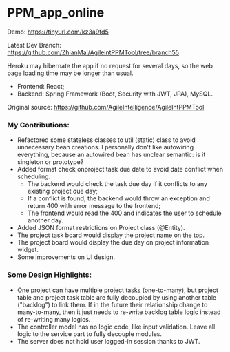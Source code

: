# PPM_app_online

Demo: https://tinyurl.com/kz3a9fd5

Latest Dev Branch: https://github.com/ZhianMai/AgileintPPMTool/tree/branch55

Heroku may hibernate the app if no request for several days, so the web page loading time may be longer than usual.

 - Frontend: React;
 - Backend: Spring Framework (Boot, Security with JWT, JPA), MySQL.

Original source: https://github.com/AgileIntelligence/AgileIntPPMTool

### My Contributions:
- Refactored some stateless classes to util (static) class to avoid unnecessary bean creations. I personally don't like autowiring everything, because an autowired bean has unclear semantic: is it singleton or prototype?
- Added format check onproject task due date to avoid date conflict when scheduling.
  - The backend would check the task due day if it conflicts to any existing project due day;
  - If a conflict is found, the backend would throw an exception and return 400 with error message to the frontend;
  - The frontend would read the 400 and indicates the user to schedule another day.
- Added JSON format restrictions on Project class (@Entity).
- The project task board would display the project name on the top.
- The project board would display the due day on project information widget.
- Some improvements on UI design.

### Some Design Highlights:
- One project can have multiple project tasks (one-to-many), but project table and project task table are fully decoupled by using another table ("backlog") to link them. If in the future their relationship change to many-to-many, then it just needs to re-write backlog table logic instead of re-writing many logics.
- The controller model has no logic code, like input validation. Leave all logic to the service part to fully decouple modules.
- The server does not hold user logged-in session thanks to JWT.
